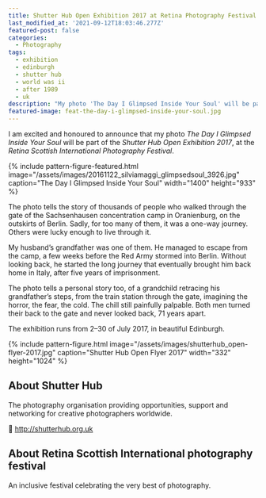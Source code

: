 ```yaml
---
title: Shutter Hub Open Exhibition 2017 at Retina Photography Festival
last_modified_at: '2021-09-12T18:03:46.277Z'
featured-post: false
categories:
  - Photography
tags:
  - exhibition
  - edinburgh
  - shutter hub
  - world was ii
  - after 1989
  - uk
description: "My photo 'The Day I Glimpsed Inside Your Soul' will be part of the Shutter Hub Open Exhibition 2017, at the Retina Scottish International Photography Festival."
featured-image: feat-the-day-i-glimpsed-inside-your-soul.jpg
---
```

<p class="lead">I am excited and honoured to announce that my photo <em>The Day I Glimpsed Inside Your Soul</em> will be part of the <em>Shutter Hub Open Exhibition 2017</em>, at the <em>Retina Scottish International Photography Festival</em>.</p>

<!--more-->

{% include pattern-figure-featured.html image="/assets/images/20161122_silviamaggi_glimpsedsoul_3926.jpg" caption="The Day I Glimpsed Inside Your Soul" width="1400" height="933" %}

The photo tells the story of thousands of people who walked through the gate of the Sachsenhausen concentration camp in Oranienburg, on the outskirts of Berlin. Sadly, for too many of them, it was a one-way journey. Others were lucky enough to live through it.

My husband’s grandfather was one of them. He managed to escape from the camp, a few weeks before the Red Army stormed into Berlin. Without looking back, he started the long journey that eventually brought him back home in Italy, after five years of imprisonment.

The photo tells a personal story too, of a grandchild retracing his grandfather’s steps, from the train station through the gate, imagining the horror, the fear, the cold. The chill still painfully palpable. Both men turned their back to the gate and never looked back, 71 years apart.

<p class="detached">The exhibition runs from 2–30 of July 2017, in beautiful Edinburgh.</p>

{% include pattern-figure.html image="/assets/images/shutterhub_open-flyer-2017.jpg" caption="Shutter Hub Open Flyer 2017" width="332" height="1024" %}

## About Shutter Hub

The photography organisation providing opportunities, support and networking for creative photographers worldwide.

<p class="detached">🔗 <a href="http://shutterhub.org.uk" target="_blank" rel="noopener">http://shutterhub.org.uk</a></p>

## About Retina Scottish International photography festival

An inclusive festival celebrating the very best of photography.
